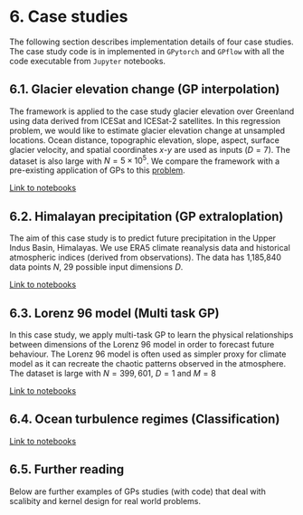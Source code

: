 # 6. Case studies

The following section describes implementation details of four case studies. The case study code is in implemented in `GPytorch` and `GPflow` with all the code executable from `Jupyter` notebooks.

## 6.1. Glacier elevation change (GP interpolation)

The framework is applied to the case study glacier elevation over Greenland using data derived from ICESat and ICESat-2 satellites. In this regression problem, we would like to estimate glacier elevation change at unsampled locations. Ocean distance, topographic elevation, slope, aspect, surface glacier velocity, and spatial coordinates $x$-$y$ are used as inputs ($D=7$). The dataset is also large with $N=5\times10^5$. We compare the framework with a pre-existing application of GPs to this [problem](https://ui.adsabs.harvard.edu/abs/2019AGUFM.C41A..08G).

[Link to notebooks]()

## 6.2. Himalayan precipitation (GP extraloplation)

The aim of this case study is to predict future precipitation in the Upper Indus Basin, Himalayas. We use ERA5 climate reanalysis data and historical atmospheric indices (derived from observations). The data has 1,185,840 data points $N$, 29 possible input dimensions $D$.

[Link to notebooks]()

## 6.3. Lorenz 96 model (Multi task GP)

In this case study, we apply multi-task GP to learn the physical relationships between dimensions of the Lorenz 96 model in order to forecast future behaviour. The Lorenz 96 model is often used as simpler proxy for climate model as it can recreate the chaotic patterns observed in the atmosphere. The dataset is large with $N=399,601$, $D=1$ and $M=8$

[Link to notebooks]()

## 6.4. Ocean turbulence regimes (Classification)

[Link to notebooks]()

## 6.5. Further reading

Below are further examples of GPs studies (with code) that deal with scalibity and kernel design for real world problems.
